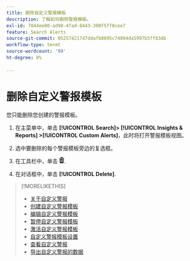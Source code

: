 ```yaml
---
title: 删除自定义警报模板
description: 了解如何删除警报模板。
exl-id: 7044ee80-ad90-4fad-8443-300f5ff0cee7
feature: Search Alerts
source-git-commit: 052574217d7ddafb8895c74094da5997b5ff83db
workflow-type: tm+mt
source-wordcount: '99'
ht-degree: 0%

---
```


# 删除自定义警报模板

您只能删除您创建的警报模板。

1. 在主菜单中，单击 **[!UICONTROL Search]> [!UICONTROL Insights & Reports] >[!UICONTROL Custom Alerts]**，此时将打开警报模板视图。

1. 选中要删除的每个警报模板旁边的复选框。

1. 在工具栏中，单击 ![删除](/help/search-social-commerce/assets/delete.png "删除").

1. 在对话框中，单击 **[!UICONTROL Delete]**.

>[!MORELIKETHIS]
>
>* [关于自定义警报](alert-about.md)
>* [创建自定义警报模板](alert-template-create.md)
>* [编辑自定义警报模板](alert-template-edit.md)
>* [暂停自定义警报模板](alert-template-pause.md)
>* [激活自定义警报模板](alert-template-activate.md)
>* [自定义警报模板设置](alert-template-settings.md)
>* [查看自定义警报](alert-view.md)
>* [导出自定义警报的数据](alert-export-data.md)
